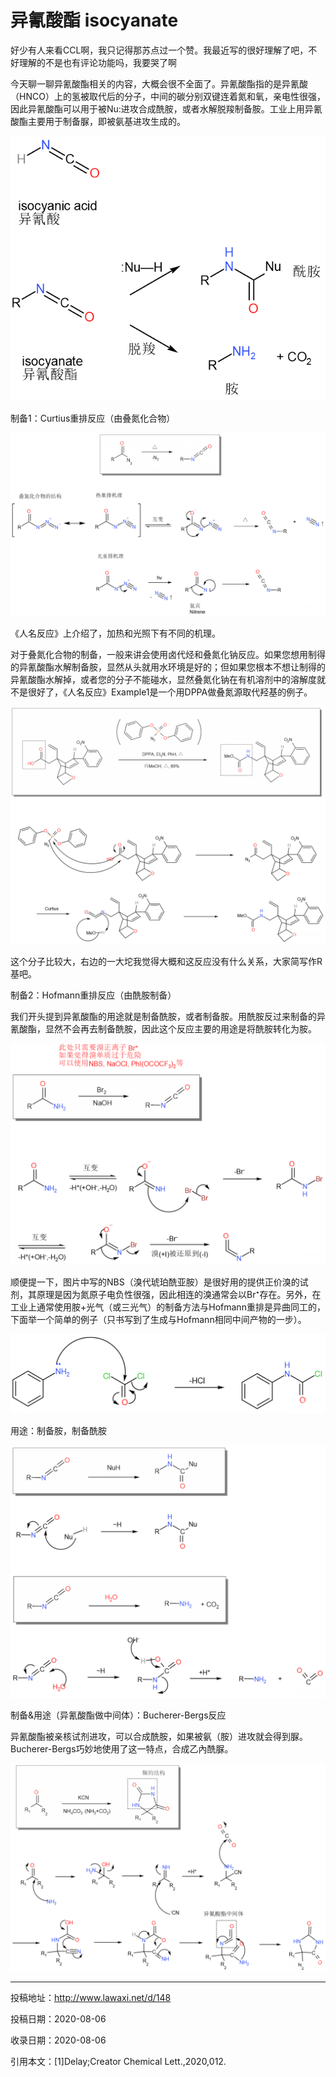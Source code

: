 # 异氰酸酯 isocyanate

好少有人来看CCL啊，我只记得那苏点过一个赞。我最近写的很好理解了吧，不好理解的不是也有评论功能吗，我要哭了啊

今天聊一聊异氰酸酯相关的内容，大概会很不全面了。异氰酸酯指的是异氰酸（HNCO）上的氢被取代后的分子，中间的碳分别双键连着氮和氧，亲电性很强，因此异氰酸酯可以用于被Nu:进攻合成酰胺，或者水解脱羧制备胺。工业上用异氰酸酯主要用于制备脲，即被氨基进攻生成的。

![img](012_1.png)

制备1：Curtius重排反应（由叠氮化合物）

![img](012_2.png)

《人名反应》上介绍了，加热和光照下有不同的机理。

对于叠氮化合物的制备，一般来讲会使用卤代烃和叠氮化钠反应。如果您想用制得的异氰酸酯水解制备胺，显然从头就用水环境是好的；但如果您根本不想让制得的异氰酸酯水解掉，或者您的分子不能碰水，显然叠氮化钠在有机溶剂中的溶解度就不是很好了，《人名反应》Example1是一个用DPPA做叠氮源取代羟基的例子。

![img](012_3.png)

这个分子比较大，右边的一大坨我觉得大概和这反应没有什么关系，大家简写作R基吧。

制备2：Hofmann重排反应（由酰胺制备）

我们开头提到异氰酸酯的用途就是制备酰胺，或者制备胺。用酰胺反过来制备的异氰酸酯，显然不会再去制备酰胺，因此这个反应主要的用途是将酰胺转化为胺。

![img](012_4.png)

顺便提一下，图片中写的NBS（溴代琥珀酰亚胺）是很好用的提供正价溴的试剂，其原理是因为氮原子电负性很强，因此相连的溴通常会以Br⁺存在。另外，在工业上通常使用胺+光气（或三光气）的制备方法与Hofmann重排是异曲同工的，下面举一个简单的例子（只书写到了生成与Hofmann相同中间产物的一步）。

![img](012_5.png)

用途：制备胺，制备酰胺

![img](012_6.png)

制备&用途（异氰酸酯做中间体）：Bucherer-Bergs反应

异氰酸酯被亲核试剂进攻，可以合成酰胺，如果被氨（胺）进攻就会得到脲。Bucherer-Bergs巧妙地使用了这一特点，合成乙內酰脲。

![img](012_7.png)

------

投稿地址：http://www.lawaxi.net/d/148

投稿日期：2020-08-06

收录日期：2020-08-06

引用本文：[1]Delay;Creator Chemical Lett.,2020,012.